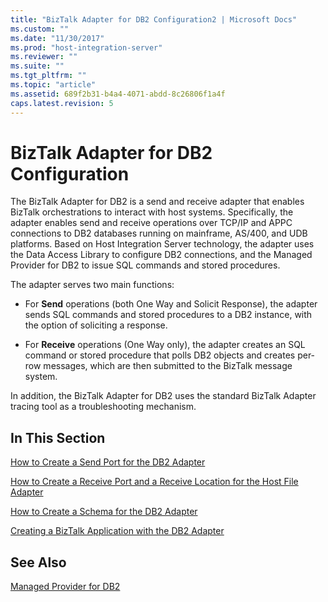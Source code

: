 ```yaml
---
title: "BizTalk Adapter for DB2 Configuration2 | Microsoft Docs"
ms.custom: ""
ms.date: "11/30/2017"
ms.prod: "host-integration-server"
ms.reviewer: ""
ms.suite: ""
ms.tgt_pltfrm: ""
ms.topic: "article"
ms.assetid: 689f2b31-b4a4-4071-abdd-8c26806f1a4f
caps.latest.revision: 5
---
```

# BizTalk Adapter for DB2 Configuration
The BizTalk Adapter for DB2 is a send and receive adapter that enables BizTalk orchestrations to interact with host systems. Specifically, the adapter enables send and receive operations over TCP/IP and APPC connections to DB2 databases running on mainframe, AS/400, and UDB platforms. Based on Host Integration Server technology, the adapter uses the Data Access Library to configure DB2 connections, and the Managed Provider for DB2 to issue SQL commands and stored procedures.  
  
 The adapter serves two main functions:  
  
-   For **Send** operations (both One Way and Solicit Response), the adapter sends SQL commands and stored procedures to a DB2 instance, with the option of soliciting a response.  
  
-   For **Receive** operations (One Way only), the adapter creates an SQL command or stored procedure that polls DB2 objects and creates per-row messages, which are then submitted to the BizTalk message system.  
  
 In addition, the BizTalk Adapter for DB2 uses the standard BizTalk Adapter tracing tool as a troubleshooting mechanism.  
  
## In This Section  
 [How to Create a Send Port for the DB2 Adapter](../HIS2010/how-to-create-a-send-port-for-the-db2-adapter1.md)  
  
 [How to Create a Receive Port and a Receive Location for the Host File Adapter](../HIS2010/how-to-create-a-receive-port-and-a-receive-location-for-the-host-file-adapter1.md)  
  
 [How to Create a Schema for the DB2 Adapter](../HIS2010/how-to-create-a-schema-for-the-db2-adapter1.md)  
  
 [Creating a BizTalk Application with the DB2 Adapter](../HIS2010/creating-a-biztalk-application-with-the-db2-adapter.md)  
  
## See Also  
 [Managed Provider for DB2](../HIS2010/managed-provider-for-db22.md)